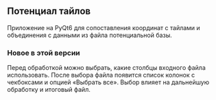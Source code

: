 ## Потенциал тайлов

Приложение на PyQt6 для сопоставления координат с тайлами и объединения с
данными из файла потенциальной базы.

### Новое в этой версии

Перед обработкой можно выбрать, какие столбцы входного файла использовать.
После выбора файла появится список колонок с чекбоксами и опцией «Выбрать
все». Выбор влияет на дальнейшую обработку и итоговый файл.
